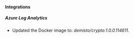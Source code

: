 
#### Integrations

##### Azure Log Analytics
- Updated the Docker image to: *demisto/crypto:1.0.0.114611*.






